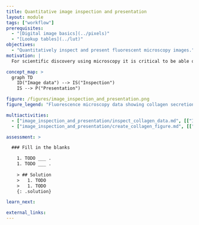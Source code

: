 ```yaml
---
title: Quantitative image inspection and presentation 
layout: module
tags: ["workflow"]
prerequisites:
  - "[Digital image basics](../pixels)"
  - "[Lookup tables](../lut)"
objectives:
  - "Quantitatively inspect and present fluorescent microscopy images."
motivation: |
  For scientific discovery using microscopy it is critical to be able quantitatively inspect and present bioimaging data. This is important at many stages, ranging from looking at the data yourself, presenting the data to lab members and finally creating a figure for a publication.  

concept_map: >
  graph TD
    ID("Image data") --> IS("Inspection")
    IS --> P("Presentation")

figure: /figures/image_inspection_and_presentation.png
figure_legend: "Fluorescence microscopy data showing collagen secretion of tissue culture cells. Left: 0 hours secretion of collagen; right: 96 hours secretion of collagen."

multiactivities:
  - ["image_inspection_and_presentation/inspect_collagen_data.md", [["ImageJ Macro", "image_inspection_and_presentation/inspect_collagen_data.ijm"]]]
  - ["image_inspection_and_presentation/create_collagen_figure.md", [["Powerpoint", "image_inspection_and_presentation/create_collagen_figure_powerpoint.md"]]]

assessment: >

  ### Fill in the blanks

    1. TODO ___ .
    1. TODO ___ .
    
    > ## Solution
    >   1. TODO
    >   1. TODO
    {: .solution}

learn_next:

external_links:
---
```


